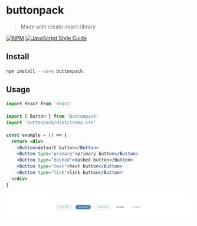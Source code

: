 # buttonpack

> Made with create-react-library

[![NPM](https://img.shields.io/npm/v/buttonpack.svg)](https://www.npmjs.com/package/buttonpack) [![JavaScript Style Guide](https://img.shields.io/badge/code_style-standard-brightgreen.svg)](https://standardjs.com)

## Install

```bash
npm install --save buttonpack
```

## Usage
```jsx
import React from 'react'

import { Button } from 'buttonpack'
import 'buttonpack/dist/index.css'

const example = () => {
  return <div>
    <Button>default button</Button>
    <Button type="primary">primary button</Button>
    <Button type="dashed">dashed button</Button>
    <Button type="text">text button</Button>
    <Button type="link">link button</Button>
  </div>
}
```
![](screenshot.png)
